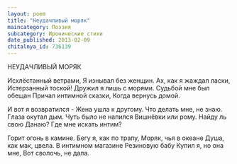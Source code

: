 ```yaml
---
layout: poem
title: "Неудачливый моряк"
maincategory: Поэзия
subcategory: Иронические стихи
date_published: 2013-02-09
chitalnya_id: 736139
---
```




НЕУДАЧЛИВЫЙ МОРЯК

Исхлёстанный ветрами,
Я изнывал без женщин.
Ах, как я жаждал ласки,
Истерзанный тоской!
Дружил я лишь с морями.
Судьбой мне был обещан
Причал интимной сказки,
Когда вернусь домой.

И вот я возвратился -
Жена ушла к другому.
Что делать мне, не знаю.
Глаза окутал дым.
Чуть было не напился
Вишнёвки или рому.
Найду ль свою Данаю?
Где мне искать интим?

Горит огонь в камине.
Бегу я, как по трапу,
Моряк, чья в океане
Душа, как мак, цвела.
В интимном магазине
Резиновую бабу
Купил я, но она мне,
Вот сволочь, не дала.






